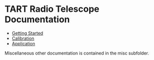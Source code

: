 # TART Radio Telescope Documentation

* [Getting Started](getting_started/README.md)
* [Calibration](calibration/README.md)
* [Application](application/README.md)

Miscellaneous other documentation is contained in the misc subfolder.
